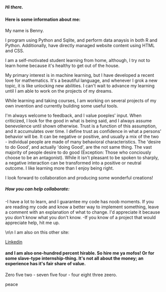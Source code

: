 ##### Hi there.

#### Here is some information about me:

My name is Benny.

I program using Python and Sqlite, and perform data anaysis in both R and Python. Additionally, have directly managed website content using HTML and CSS.

I am a self-motivated student learning from home, although, I try not to learn home because it's healthy to get out of the house.

My primary interest is in machine learning, but I have developed a recent love for mathematics. It's a beautiful language, and whenever I grok a new topic, it is like unlocking new abilities. I can't wait to advance my learning until I am able to work on the projects of my dreams.

While learning and taking courses, I am working on several projects of my own invention and currently building some useful tools.

I'm always welcome to feedback, and I value poeples' input. When criticized, I look for the good in what is being said, and I always assume benevolence until shown otherwise. Trust is a function of this assumption, and it accumulates over time. I define trust as confidence in what a persons' behavior will be. It can be negative or positive, and usually a mix of the two - individual people are made of many behavioral characteristics. The 'desire to do Good', and actually 'doing Good', are the not same thing. The vast majority of people desire to do good (Exception: Those who conciously choose to be an antagonist). While it isn't pleasant to be spoken to sharply, a negative interaction can be transformed into a positive or neutral outcome. I like learning more than I enjoy being right.

I look forward to collaboration and producing some wonderful creations!

##### How you can help collaborate:

-I have a lot to learn, and I guarantee my code has noob moments. If you are reading my code and know a better way to implement something, leave a comment with an explanation of what to change. I'd appreciate it because you don't know what you don't know. 
-If you know of a project that would appreciate help, hit me up.

\n\n
I am also on this other site:

[Linkedin](https://www.linkedin.com/in/benjamin-elon-b484031b4/)

#### and I am also one-hundred percent hirable. So hire me ya mofos! Or for some slave-type internship-thing. It's not all about the money; an experience has it's fair share of value.

Zero five two - seven five four - four eight three zeero.

peace
